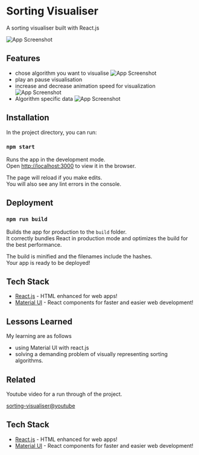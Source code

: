 
# Sorting Visualiser

A sorting visualiser built with React.js




![App Screenshot](https://res.cloudinary.com/dfwfghwgo/image/upload/v1636133143/readme/sorting_dqqwuw.png)


## Features

- chose algorithm you want to visualise
![App Screenshot](https://res.cloudinary.com/dfwfghwgo/image/upload/v1636136277/readme/Screenshot_731_dx0igo.png)
- play an pause visualisation
- increase and decrease animation speed for visualization
![App Screenshot](https://res.cloudinary.com/dfwfghwgo/image/upload/v1636138038/readme/Screenshot_732_vamfw2.png)
- Algorithm specific data
![App Screenshot](https://res.cloudinary.com/dfwfghwgo/image/upload/v1636137937/readme/Screenshot_732_qkhxqj.png)

## Installation


In the project directory, you can run:

### `npm start`

Runs the app in the development mode.\
Open [http://localhost:3000](http://localhost:3000) to view it in the browser.

The page will reload if you make edits.\
You will also see any lint errors in the console.

## Deployment 

### `npm run build`

Builds the app for production to the `build` folder.\
It correctly bundles React in production mode and optimizes the build for the best performance.

The build is minified and the filenames include the hashes.\
Your app is ready to be deployed!
## Tech Stack
- [React.js](https://reactjs.org/) - HTML enhanced for web apps!
- [Material UI](https://material-ui.com/) - React components for faster and easier web development!


## Lessons Learned
My learning are as follows
- using Material UI with react.js
- solving a demanding problem of visually representing sorting algorithms.


## Related

Youtube video for a run through of the project.

[sorting-visualiser@youtube](https://github.com/matiassingers/awesome-readme)


## Tech Stack
- [React.js](https://reactjs.org/) - HTML enhanced for web apps!
- [Material UI](https://material-ui.com/) - React components for faster and easier web development!

